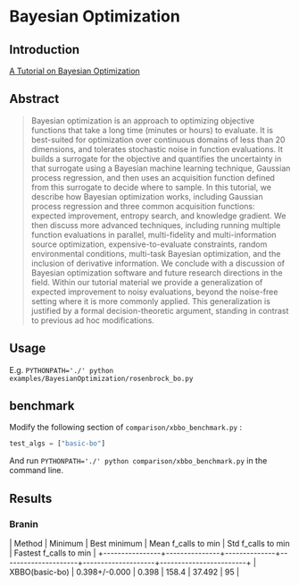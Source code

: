 # Bayesian Optimization


## Introduction

[A Tutorial on Bayesian Optimization](https://arxiv.org/abs/1807.02811)

## Abstract

> Bayesian optimization is an approach to optimizing objective functions that take a long time (minutes or hours) to evaluate. It is best-suited for optimization over continuous domains of less than 20 dimensions, and tolerates stochastic noise in function evaluations. It builds a surrogate for the objective and quantifies the uncertainty in that surrogate using a Bayesian machine learning technique, Gaussian process regression, and then uses an acquisition function defined from this surrogate to decide where to sample. In this tutorial, we describe how Bayesian optimization works, including Gaussian process regression and three common acquisition functions: expected improvement, entropy search, and knowledge gradient. We then discuss more advanced techniques, including running multiple function evaluations in parallel, multi-fidelity and multi-information source optimization, expensive-to-evaluate constraints, random environmental conditions, multi-task Bayesian optimization, and the inclusion of derivative information. We conclude with a discussion of Bayesian optimization software and future research directions in the field. Within our tutorial material we provide a generalization of expected improvement to noisy evaluations, beyond the noise-free setting where it is more commonly applied. This generalization is justified by a formal decision-theoretic argument, standing in contrast to previous ad hoc modifications.

## Usage

E.g. `PYTHONPATH='./' python examples/BayesianOptimization/rosenbrock_bo.py`


## benchmark

Modify the following section of `comparison/xbbo_benchmark.py` :

```python
test_algs = ["basic-bo"]
```
And run `PYTHONPATH='./' python comparison/xbbo_benchmark.py` in the command line.

## Results


### Branin

|     Method     |    Minimum    | Best minimum | Mean f_calls to min | Std f_calls to min | Fastest f_calls to min |
+----------------+---------------+--------------+---------------------+--------------------+------------------------+
| XBBO(basic-bo) | 0.398+/-0.000 |    0.398     |        158.4        |       37.492       |           95           |

